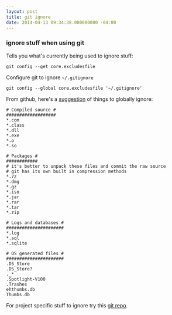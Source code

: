 ```yaml
---
layout: post
title: git ignore
date: 2014-04-13 09:34:38.000000000 -04:00
---
```

### ignore stuff when using git

Tells you what's currently being used to ignore stuff:

`git config --get core.excludesfile`

Configure git to ignore `~/.gitignore`

`git config --global core.excludesfile '~/.gitignore'`

From github, here's a [suggestion](https://gist.github.com/octocat/9257657) of things to globally ignore:

    # Compiled source #
    ###################
    *.com
    *.class
    *.dll
    *.exe
    *.o
    *.so

    # Packages #
    ############
    # it's better to unpack these files and commit the raw source
    # git has its own built in compression methods
    *.7z
    *.dmg
    *.gz
    *.iso
    *.jar
    *.rar
    *.tar
    *.zip

    # Logs and databases #
    ######################
    *.log
    *.sql
    *.sqlite

    # OS generated files #
    ######################
    .DS_Store
    .DS_Store?
    ._*
    .Spotlight-V100
    .Trashes
    ehthumbs.db
    Thumbs.db

For project specific stuff to ignore try this [git repo](https://github.com/github/gitignore).
